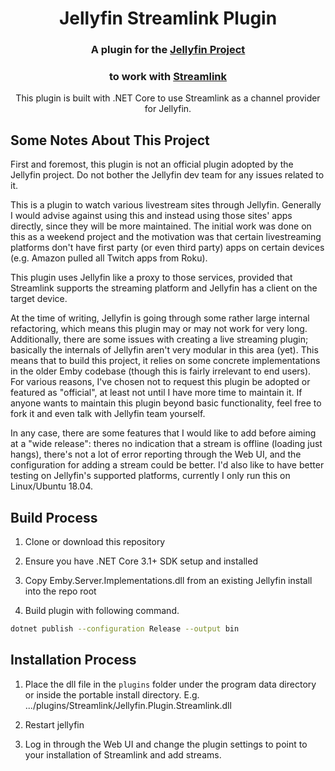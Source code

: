 <h1 align="center">Jellyfin Streamlink Plugin</h1>
<h3 align="center">A plugin for the <a href="https://jellyfin.media">Jellyfin Project</a></h3>
<h3 align="center">to work with <a href="https://streamlink.github.io">Streamlink</a></h3>

<p align="center">
This plugin is built with .NET Core to use Streamlink as a channel provider for Jellyfin.
</p>

## Some Notes About This Project

First and foremost, this plugin is not an official plugin adopted by the Jellyfin project. Do not bother the Jellyfin dev team for any issues related to it.

This is a plugin to watch various livestream sites through Jellyfin. Generally I would advise against using this and instead using those sites' apps directly, since they will be more maintained. The initial work was done on this as a weekend project and the motivation was that certain livestreaming platforms don't have first party (or even third party) apps on certain devices (e.g. Amazon pulled all Twitch apps from Roku).

This plugin uses Jellyfin like a proxy to those services, provided that Streamlink supports the streaming platform and Jellyfin has a client on the target device.

At the time of writing, Jellyfin is going through some rather large internal refactoring, which means this plugin may or may not work for very long. Additionally, there are some issues with creating a live streaming plugin; basically the internals of Jellyfin aren't very modular in this area (yet). This means that to build this project, it relies on some concrete implementations in the older Emby codebase (though this is fairly irrelevant to end users). For various reasons, I've chosen not to request this plugin be adopted or featured as "official", at least not until I have more time to maintain it. If anyone wants to maintain this plugin beyond basic functionality, feel free to fork it and even talk with Jellyfin team yourself.

In any case, there are some features that I would like to add before aiming at a "wide release": theres no indication that a stream is offline (loading just hangs), there's not a lot of error reporting through the Web UI, and the configuration for adding a stream could be better. I'd also like to have better testing on Jellyfin's supported platforms, currently I only run this on Linux/Ubuntu 18.04.


## Build Process

1. Clone or download this repository

2. Ensure you have .NET Core 3.1+ SDK setup and installed

3. Copy Emby.Server.Implementations.dll from an existing Jellyfin install into the repo root

4. Build plugin with following command.

```sh
dotnet publish --configuration Release --output bin
```

## Installation Process

1. Place the dll file in the `plugins` folder under the program data directory or inside the portable install directory. E.g. .../plugins/Streamlink/Jellyfin.Plugin.Streamlink.dll

2. Restart jellyfin

3. Log in through the Web UI and change the plugin settings to point to your installation of Streamlink and add streams.
